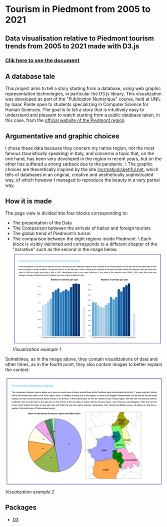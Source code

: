 # Tourism in Piedmont from 2005 to 2021
## Data visualisation relative to Piedmont tourism trends from 2005 to 2021 made with D3.js
### [Clik here to see the document](https://francesco-tromellini.github.io/Piedmont_tourism_D3.js/)
## A database tale
This project aims to tell a story starting from a database, using web graphic representation technologies, in particular the D3.js library. This visualization was developed as part of the "Publication Numérique" course, held at UNIL by Isaac Pante open to students specializing in Computer Science for Human Sciences. The goal is to tell a story that is intuitively easy to understand and pleasant to watch starting from a public database taken, in this case, from the [official website of the Piedmont region](https://www.dati.piemonte.it/#/catalogodetail/regpie_ckan_ckan2_yucca_sdp_smartdatanet.it_Flussi_turistici_provincia_6054).
## Argumentative and graphic choices
I chose these data because they concern my native region, not the most famous (touristically speaking) in Italy, and concerns a topic that, on the one hand, has been very developed in the region in recent years, but on the other has suffered a strong setback due to the pandemic. \\
The graphic choices are theoretically inspired by the site [inormationisbetiful.net](https://informationisbeautiful.net/), which tells of databases in an original, creative and aesthetically sophisticated way, of which however I managed to reproduce the beauty in a very partial way. 
## How it is made
The page view is divided into four blocks corresponding to: 
* The presentation of the Data
* The Comparison between the arrivals of Italian and foreign tourists
* The global trend of Piedmont's turism
* The comparison between the eight regions inside Piedmont. \\
Each block is visibly delimited and corresponds to a different chapter of the "narrative" such as the second in the image below. 
![](images/Immagine_esempio.png)
*Visualization example 1*

Sometimes, as in the image above, they contain visualizations of data and other times, as in the fourth point, they also contain images to better explain the context. 

![](images/Immagine_esempio2.png)
*Visualization example 2*
## Packages
* [D3](https://d3js.org/)